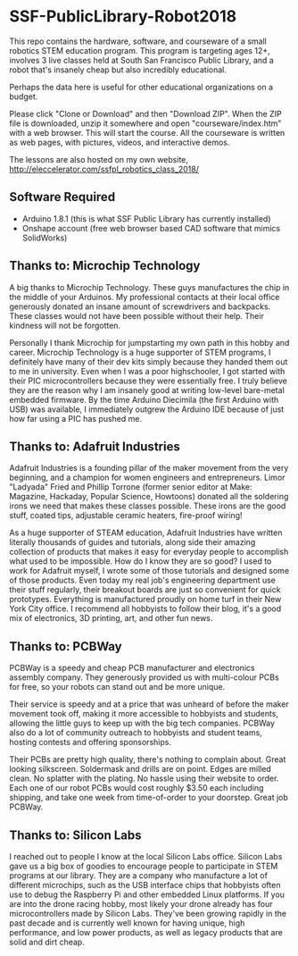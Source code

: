 # SSF-PublicLibrary-Robot2018

This repo contains the hardware, software, and courseware of a small robotics STEM education program. This program is targeting ages 12+, involves 3 live classes held at South San Francisco Public Library, and a robot that's insanely cheap but also incredibly educational.

Perhaps the data here is useful for other educational organizations on a budget.

Please click "Clone or Download" and then "Download ZIP". When the ZIP file is downloaded, unzip it somewhere and open "courseware/index.htm" with a web browser. This will start the course. All the courseware is written as web pages, with pictures, videos, and interactive demos.

The lessons are also hosted on my own website, http://eleccelerator.com/ssfpl_robotics_class_2018/

## Software Required

- Arduino 1.8.1 (this is what SSF Public Library has currently installed)
- Onshape account (free web browser based CAD software that mimics SolidWorks)

## Thanks to: Microchip Technology

A big thanks to Microchip Technology.  These guys manufactures the chip in the middle of your Arduinos. My professional contacts at their local office generously donated an insane amount of screwdrivers and backpacks. These classes would not have been possible without their help. Their kindness will not be forgotten.

Personally I thank Microchip for jumpstarting my own path in this hobby and career. Microchip Technology is a huge supporter of STEM programs, I definitely have many of their dev kits simply because they handed them out to me in university. Even when I was a poor highschooler, I got started with their PIC microcontrollers because they were essentially free. I truly believe they are the reason why I am insanely good at writing low-level bare-metal embedded firmware. By the time Arduino Diecimila (the first Arduino with USB) was available, I immediately outgrew the Arduino IDE because of just how far using a PIC has pushed me.

## Thanks to: Adafruit Industries

Adafruit Industries is a founding pillar of the maker movement from the very beginning, and a champion for women engineers and entrepreneurs. Limor "Ladyada" Fried and Phillip Torrone (former senior editor at Make: Magazine, Hackaday, Popular Science, Howtoons) donated all the soldering irons we need that makes these classes possible. These irons are the good stuff, coated tips, adjustable ceramic heaters, fire-proof wiring!

As a huge supporter of STEAM education, Adafruit Industries have written literally thousands of guides and tutorials, along side their amazing collection of products that makes it easy for everyday people to accomplish what used to be impossible. How do I know they are so good? I used to work for Adafruit myself, I wrote some of those tutorials and designed some of those products. Even today my real job's engineering department use their stuff regularly, their breakout boards are just so convenient for quick prototypes. Everything is manufactured proudly on home turf in their New York City office. I recommend all hobbyists to follow their blog, it's a good mix of electronics, 3D printing, art, and other fun news.

## Thanks to: PCBWay

PCBWay is a speedy and cheap PCB manufacturer and electronics assembly company. They generously provided us with multi-colour PCBs for free, so your robots can stand out and be more unique.

Their service is speedy and at a price that was unheard of before the maker movement took off, making it more accessible to hobbyists and students, allowing the little guys to keep up with the big tech companies. PCBWay also do a lot of community outreach to hobbyists and student teams, hosting contests and offering sponsorships.

Their PCBs are pretty high quality, there's nothing to complain about. Great looking silkscreen. Soldermask and drills are on point. Edges are milled clean. No splatter with the plating. No hassle using their website to order. Each one of our robot PCBs would cost roughly $3.50 each including shipping, and take one week from time-of-order to your doorstep. Great job PCBWay.

## Thanks to: Silicon Labs

I reached out to people I know at the local Silicon Labs office. Silicon Labs gave us a big box of goodies to encourage people to participate in STEM programs at our library. They are a company who manufacture a lot of different microchips, such as the USB interface chips that hobbyists often use to debug the Raspberry Pi and other embedded Linux platforms. If you are into the drone racing hobby, most likely your drone already has four microcontrollers made by Silicon Labs. They've been growing rapidly in the past decade and is currently well known for having unique, high performance, and low power products, as well as legacy products that are solid and dirt cheap.